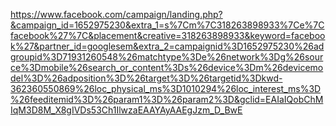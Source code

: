 https://www.facebook.com/campaign/landing.php?&campaign_id=1652975230&extra_1=s%7Cm%7C318263898933%7Ce%7Cfacebook%27%7C&placement&creative=318263898933&keyword=facebook%27&partner_id=googlesem&extra_2=campaignid%3D1652975230%26adgroupid%3D71931260548%26matchtype%3De%26network%3Dg%26source%3Dmobile%26search_or_content%3Ds%26device%3Dm%26devicemodel%3D%26adposition%3D%26target%3D%26targetid%3Dkwd-362360550869%26loc_physical_ms%3D1010294%26loc_interest_ms%3D%26feeditemid%3D%26param1%3D%26param2%3D&gclid=EAIaIQobChMIqM3D8M_X8gIVDs53Ch1IlwzaEAAYAyAAEgJzm_D_BwE
